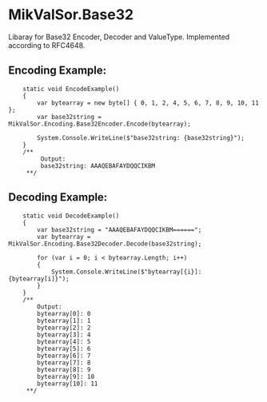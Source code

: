# MikValSor.Base32

Libaray for Base32 Encoder, Decoder and ValueType. Implemented according to RFC4648.

## Encoding Example:
```
	static void EncodeExample()
	{
		var bytearray = new byte[] { 0, 1, 2, 4, 5, 6, 7, 8, 9, 10, 11 };
		var base32string = MikValSor.Encoding.Base32Encoder.Encode(bytearray);

		System.Console.WriteLine($"base32string: {base32string}");
	}
	/**
		 Output:
		 base32string: AAAQEBAFAYDQQCIKBM
	 **/
```

## Decoding Example:
```
	static void DecodeExample()
	{
		var base32string = "AAAQEBAFAYDQQCIKBM======";
		var bytearray = MikValSor.Encoding.Base32Decoder.Decode(base32string);

		for (var i = 0; i < bytearray.Length; i++)
		{
			System.Console.WriteLine($"bytearray[{i}]: {bytearray[i]}");
		}
	}
	/**
		Output:
		bytearray[0]: 0
		bytearray[1]: 1
		bytearray[2]: 2
		bytearray[3]: 4
		bytearray[4]: 5
		bytearray[5]: 6
		bytearray[6]: 7
		bytearray[7]: 8
		bytearray[8]: 9
		bytearray[9]: 10
		bytearray[10]: 11
	 **/
```